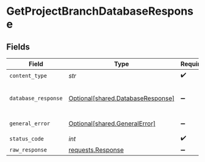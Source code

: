 # GetProjectBranchDatabaseResponse


## Fields

| Field                                                                                 | Type                                                                                  | Required                                                                              | Description                                                                           |
| ------------------------------------------------------------------------------------- | ------------------------------------------------------------------------------------- | ------------------------------------------------------------------------------------- | ------------------------------------------------------------------------------------- |
| `content_type`                                                                        | *str*                                                                                 | :heavy_check_mark:                                                                    | N/A                                                                                   |
| `database_response`                                                                   | [Optional[shared.DatabaseResponse]](../../models/shared/databaseresponse.md)          | :heavy_minus_sign:                                                                    | Returned the database details                                                         |
| `general_error`                                                                       | [Optional[shared.GeneralError]](../../models/shared/generalerror.md)                  | :heavy_minus_sign:                                                                    | General Error                                                                         |
| `status_code`                                                                         | *int*                                                                                 | :heavy_check_mark:                                                                    | N/A                                                                                   |
| `raw_response`                                                                        | [requests.Response](https://requests.readthedocs.io/en/latest/api/#requests.Response) | :heavy_minus_sign:                                                                    | N/A                                                                                   |